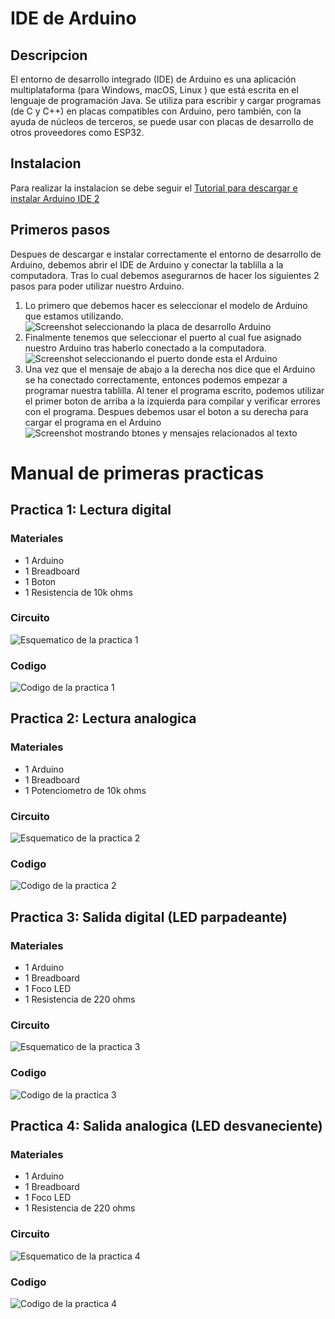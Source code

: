 # IDE de Arduino
## Descripcion
El entorno de desarrollo integrado (IDE) de Arduino es una aplicación multiplataforma (para Windows, macOS, Linux ) que está escrita en el lenguaje de programación Java. Se utiliza para escribir y cargar programas (de C y C++) en placas compatibles con Arduino, pero también, con la ayuda de núcleos de terceros, se puede usar con placas de desarrollo de otros proveedores como ESP32.
## Instalacion
Para realizar la instalacion se debe seguir el [Tutorial para descargar e instalar Arduino IDE 2](https://docs.arduino.cc/software/ide-v2/tutorials/getting-started/ide-v2-downloading-and-installing)
## Primeros pasos
Despues de descargar e instalar correctamente el entorno de desarrollo de Arduino, debemos abrir el IDE de Arduino y conectar la tablilla a la computadora. Tras lo cual debemos asegurarnos de hacer los siguientes 2 pasos para poder utilizar nuestro Arduino.
1. Lo primero que debemos hacer es seleccionar el modelo de Arduino que estamos utilizando.
![Screenshot seleccionando la placa de desarrollo Arduino](https://github.com/OscSerrano/Invernada_Robotica/blob/main/Arduino_Basico/Imagenes/ArduinoB1.png)
2. Finalmente tenemos que seleccionar el puerto al cual fue asignado nuestro Arduino tras haberlo conectado a la computadora.
![Screenshot seleccionando el puerto donde esta el Arduino](https://github.com/OscSerrano/Invernada_Robotica/blob/main/Arduino_Basico/Imagenes/ArduinoB2.png)
3. Una vez que el mensaje de abajo a la derecha nos dice que el Arduino se ha conectado correctamente, entonces podemos empezar a programar nuestra tablilla. Al tener el programa escrito, podemos utilizar el primer boton de arriba a la izquierda para compilar y verificar errores con el programa. Despues debemos usar el boton a su derecha para cargar el programa en el Arduino
![Screenshot mostrando btones y mensajes relacionados al texto](https://github.com/OscSerrano/Invernada_Robotica/blob/main/Arduino_Basico/Imagenes/ArduinoB3.png)

# Manual de primeras practicas 
## Practica 1: Lectura digital
### Materiales
+ 1 Arduino
+ 1 Breadboard
+ 1 Boton
+ 1 Resistencia de 10k ohms
### Circuito
![Esquematico de la practica 1](https://github.com/OscSerrano/Invernada_Robotica/blob/main/Arduino_Basico/Imagenes/CircuitoB1.png)
### Codigo
![Codigo de la practica 1](https://github.com/OscSerrano/Invernada_Robotica/blob/main/Arduino_Basico/Imagenes/CodigoB1.png)
## Practica 2: Lectura analogica
### Materiales
+ 1 Arduino
+ 1 Breadboard
+ 1 Potenciometro de 10k ohms
### Circuito
![Esquematico de la practica 2](https://github.com/OscSerrano/Invernada_Robotica/blob/main/Arduino_Basico/Imagenes/CircuitoB2.png)
### Codigo
![Codigo de la practica 2](https://github.com/OscSerrano/Invernada_Robotica/blob/main/Arduino_Basico/Imagenes/CodigoB2.png)
## Practica 3: Salida digital (LED parpadeante)
### Materiales
+ 1 Arduino
+ 1 Breadboard
+ 1 Foco LED
+ 1 Resistencia de 220 ohms
### Circuito
![Esquematico de la practica 3](https://github.com/OscSerrano/Invernada_Robotica/blob/main/Arduino_Basico/Imagenes/CircuitoB3.png)
### Codigo
![Codigo de la practica 3](https://github.com/OscSerrano/Invernada_Robotica/blob/main/Arduino_Basico/Imagenes/CodigoB3.png)
## Practica 4: Salida analogica (LED desvaneciente)
### Materiales
+ 1 Arduino
+ 1 Breadboard
+ 1 Foco LED
+ 1 Resistencia de 220 ohms
### Circuito
![Esquematico de la practica 4](https://github.com/OscSerrano/Invernada_Robotica/blob/main/Arduino_Basico/Imagenes/CircuitoB4.png)
### Codigo
![Codigo de la practica 4](https://github.com/OscSerrano/Invernada_Robotica/blob/main/Arduino_Basico/Imagenes/CodigoB4.png)

